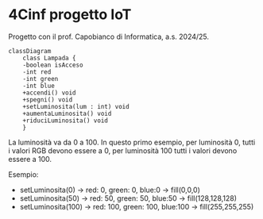 # 4Cinf progetto IoT

Progetto con il prof. Capobianco di Informatica, a.s. 2024/25.

```mermaid
classDiagram
    class Lampada {
    -boolean isAcceso
    -int red
    -int green
    -int blue
    +accendi() void
    +spegni() void
    +setLuminosita(lum : int) void
    +aumentaLuminosita() void
    +riduciLuminosita() void
    }
```

La luminosità va da 0 a 100. In questo primo esempio, per luminosità 0, tutti i valori RGB devono essere a 0, per luminosità 100 tutti i valori devono essere a 100.

Esempio:

- setLuminosita(0)  -> red: 0, green: 0, blue:0 -> fill(0,0,0)
- setLuminosita(50)  -> red: 50, green: 50, blue:50 -> fill(128,128,128)
- setLuminosita(100)  -> red: 100, green: 100, blue:100 -> fill(255,255,255)
